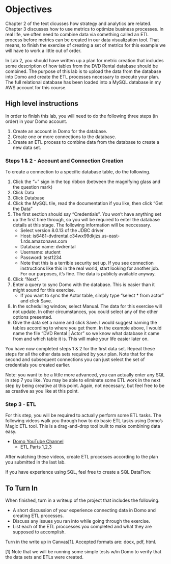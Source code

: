 # Objectives

Chapter 2 of the text dicusses how strategy and analytics are related.
Chapter 3 discusses how to use metrics to optimize business processes.
In real life, we often need to combine data via something called an ETL
process before metrics can be created in our data visualization tool.
That means, to finish the exercise of creating a set of metrics for this
example we will have to work a little out of order.

In Lab 2, you should have written up a plan for metric creation that
includes some description of how tables from the DVD Rental database
should be combined. The purpose of this lab is to upload the data from
the database into Domo and create the ETL processes necessary to execute
your plan. The full relational database has been loaded into a MySQL
database in my AWS account for this course.

## High level instructions

In order to finish this lab, you will need to do the following three
steps (in order) in your Domo account.

1.  Create an account in Domo for the database.
2.  Create one or more connections to the database.
3.  Create an ETL process to combine data from the database to create a
    new data set.

### Steps 1 & 2 - Account and Connection Creation

To create a connection to a specific database table, do the following.

1.  Click the “+” sign in the top ribbon (between the magnifying glass
    and the question mark)
2.  Click Data
3.  Click Database
4.  Click the MySQL tile, read the documentation if you like, then click
    “Get the Data”
5.  The first section should say “Credentials”. You won’t have anything
    set up the first time through, so you will be required to enter the
    database details at this stage. The following information will be
    neccessary.
    -   Select version 8.0.13 of the JDBC driver
    -   Host: is6481-dvdrental.c34wx99dkjzs.us-east-1.rds.amazonaws.com
    -   Database name: dvdrental
    -   Username: student
    -   Password: test1234
    -   Note that this is a terrible security set up. If you see
        connection instructions like this in the real world, start
        looking for another job. For our purposes, it’s fine. The data
        is publicly available anyway.
6.  Click “Next”.
7.  Enter a query to sync Domo with the database. This is easier than it
    might sound for this exercise.
    -   If you want to sync the Actor table, simply type “select \* from
        actor” and click Save.
8.  In the scheduling window, select Manual. The data for this exercise
    will not update. In other circumstances, you could select any of the
    other options presented.
9.  Give the data set a name and click Save. I would suggest naming the
    tables according to where you get them. In the example above, I
    would name the file “DVD Rental | Actor” so we know what database it
    came from and which table it is. This will make your life easier
    later on.

You have now completed steps 1 & 2 for the first data set. Repeat these
steps for all the other data sets required by your plan. Note that for
the second and subsequent connections you can just select the set of
credentials you created earlier.

Note: you want to be a little more advanced, you can actually enter any
SQL in step 7 you like. You may be able to eliminate some ETL work in
the next step by being creative at this point. Again, not necessary, but
feel free to be as creative as you like at this point.

### Step 3 - ETL

For this step, you will be required to actually perform some ETL tasks.
The following videos walk you through how to do basic ETL tasks using
Domo’s Magic ETL tool. This is a drag-and-drop tool built to make
combining data easy.

-   [Domo YouTube
    Channel](https://www.youtube.com/channel/UCLhtrgF6h4PP44nVRfSIovA)
    -   [ETL Parts
        1,2,3](https://www.youtube.com/watch?v=xjqpW94Nq28&t=1s)

After watching these videos, create ETL processes according to the plan
you submitted in the last lab.

If you have experience using SQL, feel free to create a SQL DataFlow.

## To Turn In

When finished, turn in a writeup of the project that includes the
following.

-   A short discussion of your experience connecting data in Domo and
    creating ETL processes.
-   Discuss any issues you ran into while going through the exercise.
-   List each of the ETL proccesses you completed and what they are
    supposed to accomplish.

Turn in the write up in Canvas[1]. Accepted formats are: docx, pdf,
html.

[1] Note that we will be running some simple tests w/in Domo to verify
that the data sets and ETLs were created.

